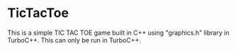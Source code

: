 # TicTacToe
This is a simple TIC TAC TOE game built in C++ using "graphics.h" library in TurboC++.
This can only be run in TurboC++.
